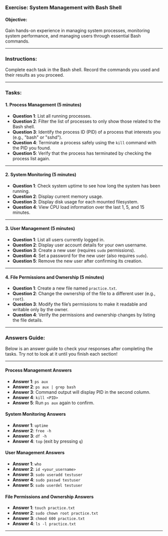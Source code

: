 

### **Exercise: System Management with Bash Shell**

#### **Objective:**
Gain hands-on experience in managing system processes, monitoring system performance, and managing users through essential Bash commands.

---

### **Instructions:**

Complete each task in the Bash shell. Record the commands you used and their results as you proceed.

---

### **Tasks:**

#### **1. Process Management (5 minutes)**  
   - **Question 1**: List all running processes.  
   - **Question 2**: Filter the list of processes to only show those related to the Bash shell.  
   - **Question 3**: Identify the process ID (PID) of a process that interests you (e.g., "bash" or "sshd").
   - **Question 4**: Terminate a process safely using the `kill` command with the PID you found.
   - **Question 5**: Verify that the process has terminated by checking the process list again.

---

#### **2. System Monitoring (5 minutes)**  
   - **Question 1**: Check system uptime to see how long the system has been running.
   - **Question 2**: Display current memory usage.
   - **Question 3**: Display disk usage for each mounted filesystem.
   - **Question 4**: View CPU load information over the last 1, 5, and 15 minutes.

---

#### **3. User Management (5 minutes)**  
   - **Question 1**: List all users currently logged in.
   - **Question 2**: Display user account details for your own username.
   - **Question 3**: Create a new user (requires `sudo` permissions).
   - **Question 4**: Set a password for the new user (also requires `sudo`).
   - **Question 5**: Remove the new user after confirming its creation.

---

#### **4. File Permissions and Ownership (5 minutes)**  
   - **Question 1**: Create a new file named `practice.txt`.
   - **Question 2**: Change the ownership of the file to a different user (e.g., `root`).
   - **Question 3**: Modify the file’s permissions to make it readable and writable only by the owner.
   - **Question 4**: Verify the permissions and ownership changes by listing the file details.

---

### **Answers Guide**:

Below is an answer guide to check your responses after completing the tasks. Try not to look at it until you finish each section!

---

#### **Process Management Answers**
   - **Answer 1**: `ps aux`
   - **Answer 2**: `ps aux | grep bash`
   - **Answer 3**: Command output will display PID in the second column.
   - **Answer 4**: `kill <PID>`
   - **Answer 5**: Run `ps aux` again to confirm.

#### **System Monitoring Answers**
   - **Answer 1**: `uptime`
   - **Answer 2**: `free -h`
   - **Answer 3**: `df -h`
   - **Answer 4**: `top` (exit by pressing `q`)

#### **User Management Answers**
   - **Answer 1**: `who`
   - **Answer 2**: `id <your_username>`
   - **Answer 3**: `sudo useradd testuser`
   - **Answer 4**: `sudo passwd testuser`
   - **Answer 5**: `sudo userdel testuser`

#### **File Permissions and Ownership Answers**
   - **Answer 1**: `touch practice.txt`
   - **Answer 2**: `sudo chown root practice.txt`
   - **Answer 3**: `chmod 600 practice.txt`
   - **Answer 4**: `ls -l practice.txt`

--- 
